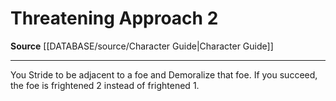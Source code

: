 ﻿---
actions: '[two-actions]'
cost: null
element: null
frequency: null
id: '317'
name: Threatening Approach
rarity: Common
requirement: null
rus_type_level: null
school: null
source: '[[DATABASE/source/Character Guide|Character Guide]]'
trait: null
trigger: null
type: Action

---
# Threatening Approach <span class="action-icon">2</span>

**Source** [[DATABASE/source/Character Guide|Character Guide]]

---
You Stride to be adjacent to a foe and Demoralize that foe. If you succeed, the foe is frightened 2 instead of frightened 1.